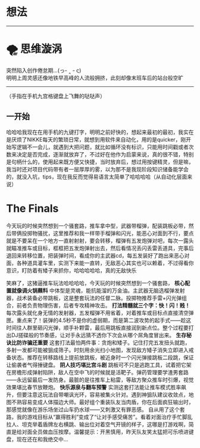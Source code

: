 # 想法

---

# 🌪️ 思维漩涡

突然陷入创作倦怠期...(っ- ‸ - ς)  
明明上周灵感还像地铁早高峰的人流般拥挤，此刻却像末班车后的站台般空旷

---
（手指在手机九宫格键盘上飞舞的哒哒声）  
## 一开始
哈哈哈我现在在用手机的九键打字，明明之前好快的，想起来最初的最初，我实在是厌烦了NIKKE每天的繁琐日常，就想到用软件来自动化，用的是quicker，刚开始写逻辑不一会儿，就遇到大把问题，就比如循环没有标识，只能用时间戳或者次数来决定是否完成，逐渐就放弃了，不过好在他作为启蒙来说，真的很不错，特别是句柄什么的，使用起来既方便又快捷，当时放弃后，想过用按键精灵，但是嘛，我当时还对项目代码带有者一层厚厚的雾，以为那不是我现阶段知识储备能学会的，就没入坑，tips，现在我反而觉得易语言太简单了哈哈哈哈（从自动化层面来说）

# The Finals
今天玩的时候突然想到一个骚套路，推车拿中型，武器带榴弹，配装跳板必带，然后带俩投掷物骚扰，这里推荐和我一样带手榴弹和闪光，能恶心对面到不行，要点就是不要呆在一个地方一直射射射，要会转移，榴弹有五发炮弹对吧，每次一露头就瞄准推车或目标，框框把五发炮弹射出去，然后看情况丢闪丢雷丢道具，完事后退回来转移位置，把装弹时间，看成你的主武器cd，每五发装好了跑出来恶心对面，各种道具灌车里，实测下来能一直转，无敌恶心其实也可以赖着，不过得看你意识，盯防着有矮子来抓你，哈哈哈哈哈，真的无敌快乐


笑麻了，这猪逼推车玩法哈哈哈哈，今天玩的时候突然想到一个骚套路，
  **核心配置就像调火锅蘸料**  中体型是灵魂，能抗能溜的万金油。主武器无脑选榴弹发射器，战术装备必带跳板，这是整套玩法的任督二脉。投掷物推荐手雷+闪光弹组合，前者负责物理伤害，后者专攻精神攻击。  **打法精髓就三个字：快！闪！贱！**  每次露头就化身无情的发射器，五发榴弹不用省着，对着推车或目标点直接清空弹匣。重点来了！装弹的4.5秒不是你的虚弱期，而是第二波攻势的起手式——趁这时间往人群里砸闪光弹，顺手补颗雷，最后用跳板直接润到新点位。整个过程要打出DJ搓碟般的节奏感，让对手永远猜不透你下次会从哪个屌角度冒出来。  **生存秘诀比防诈骗还重要**  这套打法最怕两件事：贪炮和矮子。记住打完五发扭头就跑，多射一发都可能被狙成筛子。时刻用余光扫小地图，发现敌方矮子消失立即进入戒备状态。推荐在转移路线上提前放跳板，被近身时一个闪光弹接跳板二段跳，保证让偷袭者气得捶键盘。  **阴人技巧堪比宫斗剧**  跳板可不只是逃跑工具，试着把它架在房檐形成弹射陷阱，敌人在空中飞的时候就是活靶子。弹药管理要学渣男套路——永远留最后一发防身。最脏的是往推车上粘雷，等敌方聚众推车时引爆，视觉效果堪比春节放鞭炮。  **快乐源泉与翻车预警**  实测这套打法能让推车模式胜率飙升，但要注意这玩法自带嘲讽光环，容易被集火针对。遇到神狙队建议收敛点，地图不熟容易变成人体描边大师。最好组个重装队友当肉盾，你在后面疯狂输出时，那感觉就像在游乐场坐过山车扔水球——又刺激又有罪恶感。  自从用了这个套路，我的游戏目标从“赢得胜利”变成了“让对手感受痛苦”。看着对面治疗手忙脚乱拉人、坦克举着盾牌左右横跳、输出位对着空气开镜的样子，这哪是打游戏啊，简直是给对面全员做血压按摩。温馨提示：开黑慎用，昨天队友笑太猛把可乐喷进键盘，现在还在和我绝交中...
<!--stackedit_data:
eyJoaXN0b3J5IjpbLTE5MjI2NTA0OTksNTQ4NDUwNDM5LDExND
I0MTI1NzZdfQ==
-->